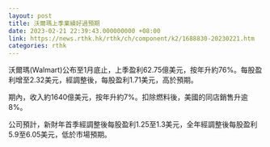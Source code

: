 ```yaml
---
layout: post
title: 沃爾瑪上季業績好過預期
date: 2023-02-21 22:39:43.000000000 +08:00
link: https://news.rthk.hk/rthk/ch/component/k2/1688830-20230221.htm
categories: rthk
---
```


沃爾瑪(Walmart)公布至1月底止，上季盈利62.75億美元，按年升約76%。每股盈利增至2.32美元，經調整後，每股盈利1.71美元，高於預期。

期內，收入約1640億美元，按年升約7%。扣除燃料後，美國的同店銷售升逾8%。

公司預計，新財年首季經調整後每股盈利1.25至1.3美元，全年經調整後每股盈利5.9至6.05美元，低於市場預期。
